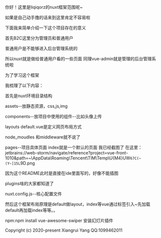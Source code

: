 你好！这里是liqiqorz的nuxt框架范围呢~

如果是自己动手撸的话来到这里肯定不容易啦

下面我来简单介绍一下这个项目存在的意义

首先B2C这里分为管理员和普通用户

普通用户是不能够进入后台管理系统的

所以nuxt就是做给普通用户看的一些页面 同理vue-admin就是管理的后台管理系统啦

为了学习这个框架

我梳理了以下内容：

首先是nuxt环境目录结构

assets--放静态资源，css,js,img

components--放项目中使用的组件--比如头像上传

layouts default.vue是定义网页布局方式

node_moudles 和middleware就不说了

pages--项目具体页面 index就是一个默认的页面 我已经截图了 在这里：jetbrains://web-storm/navigate/reference?project=vue-front-1010&path=~\AppData\Roaming\Tencent\TIM\Temp\U{M4}UW`67C(~(Y~]15L`9D.png

因为这个README此时是直接在ide里面写的，好像不能插图

plugins啥的大家都知道了

nuxt.config.js--核心配置文件

然后这个框架布局原理是default做layout，index等vue通过<ifream>标签引入~先加载default再加载index等等。。

npm:npm install vue-awesome-swiper 安装幻灯片插件

Copyright (c) 2020-present Xiangrui Yang QQ:1099462011
